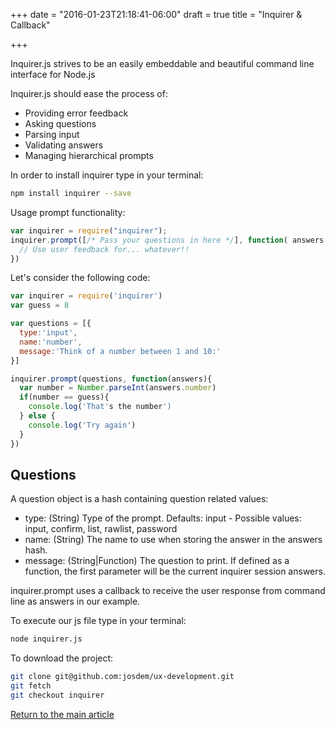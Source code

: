 +++
date = "2016-01-23T21:18:41-06:00"
draft = true
title = "Inquirer & Callback"

+++

Inquirer.js strives to be an easily embeddable and beautiful command line interface for Node.js

Inquirer.js should ease the process of:

* Providing error feedback
* Asking questions
* Parsing input
* Validating answers
* Managing hierarchical prompts

In order to install inquirer type in your terminal:

```bash
npm install inquirer --save
```

Usage prompt functionality:

```javascript
var inquirer = require("inquirer");
inquirer.prompt([/* Pass your questions in here */], function( answers ) {
  // Use user feedback for... whatever!!
})
```

Let's consider the following code:

```javascript
var inquirer = require('inquirer')
var guess = 8

var questions = [{
  type:'input',
  name:'number',
  message:'Think of a number between 1 and 10:'
}]

inquirer.prompt(questions, function(answers){
  var number = Number.parseInt(answers.number)
  if(number == guess){
    console.log('That's the number')
  } else {
    console.log('Try again')
  }
})
```

## Questions

A question object is a hash containing question related values:

* type: (String) Type of the prompt. Defaults: input - Possible values: input, confirm, list, rawlist, password
* name: (String) The name to use when storing the answer in the answers hash.
* message: (String|Function) The question to print. If defined as a function, the first parameter will be the current inquirer session answers.

inquirer.prompt uses a callback to receive the user response from command line as answers in our example.

To execute our js file type in your terminal:

```bash
node inquirer.js
```

To download the project:

```bash
git clone git@github.com:josdem/ux-development.git
git fetch
git checkout inquirer
```

[Return to the main article](/techtalk/ux_development)
